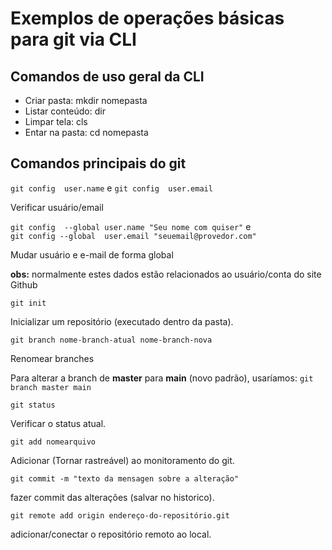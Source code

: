 # Exemplos de operações básicas para git via CLI

## Comandos de uso geral da CLI

- Criar pasta: mkdir nomepasta
- Listar conteúdo: dir
- Limpar tela: cls
- Entar na pasta: cd nomepasta 

## Comandos principais do git



`git config  user.name` e `git config  user.email`

Verificar usuário/email

`git config  --global user.name "Seu nome com quiser"`  e  
`git config --global  user.email "seuemail@provedor.com"`

Mudar usuário e e-mail de forma global

**obs:** normalmente estes dados estão relacionados ao usuário/conta do site Github


`git init`

Inicializar um repositório (executado dentro da pasta).

`git branch nome-branch-atual nome-branch-nova`

Renomear branches

Para alterar a branch de **master** para **main** (novo padrão), usaríamos: `git branch master main`

`git status`

Verificar o status atual.

`git add nomearquivo`

Adicionar (Tornar rastreável) ao monitoramento do git.

`git commit -m "texto da mensagen sobre a alteração"`

fazer commit das alterações (salvar no historico).

`git remote add origin endereço-do-repositório.git`

adicionar/conectar o repositório remoto ao local.
